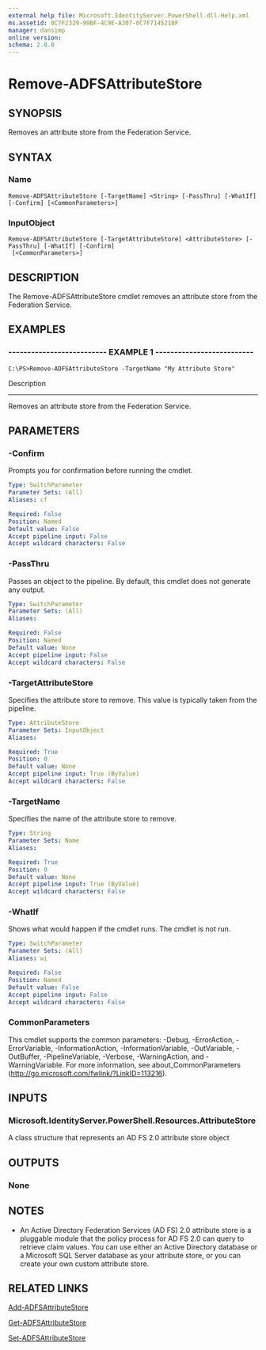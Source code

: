 ```yaml
---
external help file: Microsoft.IdentityServer.PowerShell.dll-Help.xml
ms.assetid: 0C7F2329-99BF-4C9E-A307-0C7F7145218F
manager: dansimp
online version: 
schema: 2.0.0
---
```


# Remove-ADFSAttributeStore

## SYNOPSIS
Removes an attribute store from the Federation Service.

## SYNTAX

### Name
```
Remove-ADFSAttributeStore [-TargetName] <String> [-PassThru] [-WhatIf] [-Confirm] [<CommonParameters>]
```

### InputObject
```
Remove-ADFSAttributeStore [-TargetAttributeStore] <AttributeStore> [-PassThru] [-WhatIf] [-Confirm]
 [<CommonParameters>]
```

## DESCRIPTION
The Remove-ADFSAttributeStore cmdlet removes an attribute store from the Federation Service.

## EXAMPLES

### -------------------------- EXAMPLE 1 --------------------------
```
C:\PS>Remove-ADFSAttributeStore -TargetName "My Attribute Store"
```

Description

-----------

Removes an attribute store from the Federation Service.

## PARAMETERS

### -Confirm
Prompts you for confirmation before running the cmdlet.

```yaml
Type: SwitchParameter
Parameter Sets: (All)
Aliases: cf

Required: False
Position: Named
Default value: False
Accept pipeline input: False
Accept wildcard characters: False
```

### -PassThru
Passes an object to the pipeline.
By default, this cmdlet does not generate any output.

```yaml
Type: SwitchParameter
Parameter Sets: (All)
Aliases: 

Required: False
Position: Named
Default value: None
Accept pipeline input: False
Accept wildcard characters: False
```

### -TargetAttributeStore
Specifies the attribute store to remove.
This value is typically taken from the pipeline.

```yaml
Type: AttributeStore
Parameter Sets: InputObject
Aliases: 

Required: True
Position: 0
Default value: None
Accept pipeline input: True (ByValue)
Accept wildcard characters: False
```

### -TargetName
Specifies the name of the attribute store to remove.

```yaml
Type: String
Parameter Sets: Name
Aliases: 

Required: True
Position: 0
Default value: None
Accept pipeline input: True (ByValue)
Accept wildcard characters: False
```

### -WhatIf
Shows what would happen if the cmdlet runs.
The cmdlet is not run.

```yaml
Type: SwitchParameter
Parameter Sets: (All)
Aliases: wi

Required: False
Position: Named
Default value: False
Accept pipeline input: False
Accept wildcard characters: False
```

### CommonParameters
This cmdlet supports the common parameters: -Debug, -ErrorAction, -ErrorVariable, -InformationAction, -InformationVariable, -OutVariable, -OutBuffer, -PipelineVariable, -Verbose, -WarningAction, and -WarningVariable. For more information, see about_CommonParameters (http://go.microsoft.com/fwlink/?LinkID=113216).

## INPUTS

### Microsoft.IdentityServer.PowerShell.Resources.AttributeStore
A class structure that represents an AD FS 2.0 attribute store object

## OUTPUTS

### None

## NOTES
* An Active Directory Federation Services (AD FS) 2.0 attribute store is a pluggable module that the policy process for AD FS 2.0 can query to retrieve claim values. You can use either an Active Directory database or a Microsoft SQL Server database as your attribute store, or you can create your own custom attribute store.

## RELATED LINKS

[Add-ADFSAttributeStore](./Add-ADFSAttributeStore.md)

[Get-ADFSAttributeStore](./Get-ADFSAttributeStore.md)

[Set-ADFSAttributeStore](./Set-ADFSAttributeStore.md)


